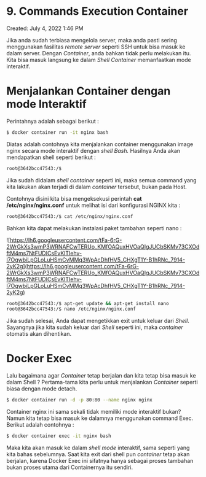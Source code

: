 # 9. Commands Execution Container

Created: July 4, 2022 1:46 PM

Jika anda sudah terbiasa mengelola server, maka anda pasti sering menggunakan fasilitas *remote* *server* seperti SSH untuk bisa masuk ke dalam server. Dengan *Container*, anda bahkan tidak perlu melakukan itu. Kita bisa masuk langsung ke dalam *Shell* *Container* memanfaatkan mode interaktif.

# **Menjalankan Container dengan mode Interaktif**

Perintahnya adalah sebagai berikut :

```bash
$ docker container run -it nginx bash
```

Diatas adalah contohnya kita menjalankan container menggunakan image nginx secara mode interaktif dengan *shell Bash.* Hasilnya Anda akan mendapatkan shell seperti berikut :

```bash
root@3642bcc47543:/$
```

Jika sudah didalam *shell* *container* seperti ini, maka semua command yang kita lakukan akan terjadi di dalam *container* tersebut, bukan pada Host.

Contohnya disini kita bisa mengeksekusi perintah **cat /etc/nginx/nginx.conf** untuk melihat isi dari konfigurasi NGINX kita :

```bash
root@3642bcc47543:/$ cat /etc/nginx/nginx.conf
```

Bahkan kita dapat melakukan instalasi paket tambahan seperti nano :

![https://lh6.googleusercontent.com/tFa-6rG-2WrGkXs3wmP3WRNAFCwTERUo_KMfOAQuxHVOaQIgJUCbSKMv73CXOdftM4ms7NtFUDICsEvKlTIehv-l7OgwbiLpGLoLuHSmCvMMq3WpAcDhfHV5_CHXgT1Y-B1hRNc_7914-2yK2g](https://lh6.googleusercontent.com/tFa-6rG-2WrGkXs3wmP3WRNAFCwTERUo_KMfOAQuxHVOaQIgJUCbSKMv73CXOdftM4ms7NtFUDICsEvKlTIehv-l7OgwbiLpGLoLuHSmCvMMq3WpAcDhfHV5_CHXgT1Y-B1hRNc_7914-2yK2g)

```bash
root@3642bcc47543:/$ apt-get update && apt-get install nano
root@3642bcc47543:/$ nano /etc/nginx/nginx.conf
```

Jika sudah selesai, Anda dapat mengetikkan exit untuk keluar dari *Shell*. Sayangnya jika kita sudah keluar dari *Shell* seperti ini, maka *container* otomatis akan dihentikan.

# **Docker Exec**

Lalu bagaimana agar *Container* tetap berjalan dan kita tetap bisa masuk ke dalam Shell ? Pertama-tama kita perlu untuk menjalankan *Container* seperti biasa dengan mode detach.

```bash
$ docker container run -d -p 80:80 --name nginx nginx
```

Container nginx ini sama sekali tidak memiliki mode interaktif bukan? Namun kita tetap bisa masuk ke dalamnya menggunakan command Exec. Berikut adalah contohnya :

```bash
$ docker container exec -it nginx bash
```

Maka kita akan masuk ke dalam *shell* *mode* interaktif, sama seperti yang kita bahas sebelumnya. Saat kita exit dari shell pun *container* tetap akan berjalan, karena Docker Exec ini sifatnya hanya sebagai proses tambahan bukan proses utama dari Containernya itu sendiri.